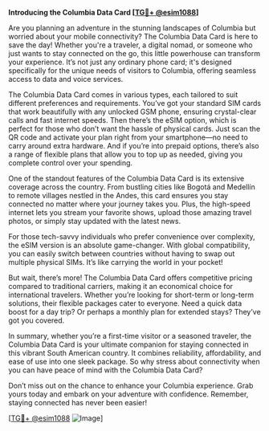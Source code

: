 **Introducing the Columbia Data Card [[TG💪+ @esim1088](https://t.me/s/esim1088)]**

Are you planning an adventure in the stunning landscapes of Columbia but worried about your mobile connectivity? The Columbia Data Card is here to save the day! Whether you're a traveler, a digital nomad, or someone who just wants to stay connected on the go, this little powerhouse can transform your experience. It’s not just any ordinary phone card; it's designed specifically for the unique needs of visitors to Columbia, offering seamless access to data and voice services.

The Columbia Data Card comes in various types, each tailored to suit different preferences and requirements. You’ve got your standard SIM cards that work beautifully with any unlocked GSM phone, ensuring crystal-clear calls and fast internet speeds. Then there’s the eSIM option, which is perfect for those who don’t want the hassle of physical cards. Just scan the QR code and activate your plan right from your smartphone—no need to carry around extra hardware. And if you’re into prepaid options, there’s also a range of flexible plans that allow you to top up as needed, giving you complete control over your spending.

One of the standout features of the Columbia Data Card is its extensive coverage across the country. From bustling cities like Bogotá and Medellín to remote villages nestled in the Andes, this card ensures you stay connected no matter where your journey takes you. Plus, the high-speed internet lets you stream your favorite shows, upload those amazing travel photos, or simply stay updated with the latest news.

For those tech-savvy individuals who prefer convenience over complexity, the eSIM version is an absolute game-changer. With global compatibility, you can easily switch between countries without having to swap out multiple physical SIMs. It’s like carrying the world in your pocket!

But wait, there’s more! The Columbia Data Card offers competitive pricing compared to traditional carriers, making it an economical choice for international travelers. Whether you’re looking for short-term or long-term solutions, their flexible packages cater to everyone. Need a quick data boost for a day trip? Or perhaps a monthly plan for extended stays? They’ve got you covered.

In summary, whether you’re a first-time visitor or a seasoned traveler, the Columbia Data Card is your ultimate companion for staying connected in this vibrant South American country. It combines reliability, affordability, and ease of use into one sleek package. So why stress about connectivity when you can have peace of mind with the Columbia Data Card?

Don’t miss out on the chance to enhance your Columbia experience. Grab yours today and embark on your adventure with confidence. Remember, staying connected has never been easier!

[[TG💪+ @esim1088](https://t.me/s/esim1088) ![Image](https://i.postimg.cc/Y0z9fWf4/image.png)]